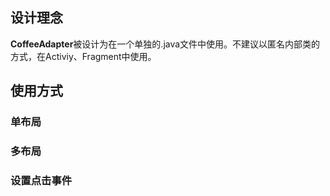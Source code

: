 ## 设计理念
**CoffeeAdapter**被设计为在一个单独的.java文件中使用。不建议以匿名内部类的方式，在Activiy、Fragment中使用。
## 使用方式

### 单布局

### 多布局

### 设置点击事件